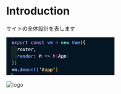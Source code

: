 # Introduction

サイトの全体設計を表します




<!-- 画像はページごとにimgフォルダを作成し格納 -->
![data1](./img/data1.png)

<!-- これでpublic内を参照する -->
<img :src="$withBase('/logo.png')" alt="logo">